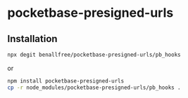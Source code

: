 # pocketbase-presigned-urls

## Installation

```bash
npx degit benallfree/pocketbase-presigned-urls/pb_hooks
```

or

```bash
npm install pocketbase-presigned-urls
cp -r node_modules/pocketbase-presigned-urls/pb_hooks .
```
